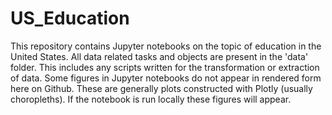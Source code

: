 # US_Education
This repository contains Jupyter notebooks on the topic of education in the United States. All data related tasks and objects are present in the 'data' folder. This includes any scripts written for the transformation or extraction of data. Some figures in Jupyter notebooks do not appear in rendered form here on Github. These are generally plots constructed with Plotly (usually choropleths). If the notebook is run locally these figures will appear. 
